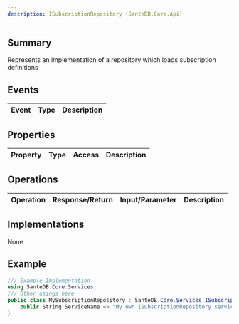 ```yaml
---
description: ISubscriptionRepository (SanteDB.Core.Api)
---
```


## Summary
Represents an implementation of a repository which loads subscription definitions

## Events

|Event|Type|Description|
|-|-|-|

## Properties

|Property|Type|Access|Description|
|-|-|-|-|

## Operations

|Operation|Response/Return|Input/Parameter|Description|
|-|-|-|-|

## Implementations

None

## Example
```csharp
/// Example Implementation
using SanteDB.Core.Services;
/// Other usings here
public class MySubscriptionRepository : SanteDB.Core.Services.ISubscriptionRepository { 
	public String ServiceName => "My own ISubscriptionRepository service";
}
```
